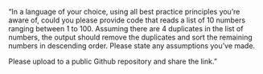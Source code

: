 “In a language of your choice, using all best practice principles you’re aware of, could you please provide code that reads a list of 10 numbers ranging between 1 to 100.
Assuming there are 4 duplicates in the list of numbers, the output should remove the duplicates and sort the remaining numbers in descending order. Please state any assumptions you’ve made.

Please upload to a public Github repository and share the link.”
